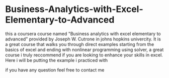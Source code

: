 # Business-Analytics-with-Excel-Elementary-to-Advanced
this a coursera course named "Business analytics with excel elementary to advanced" provided by Joseph W. Cutrone in johns hopkins univercity. It is a great course that walks you through direct examples starting from the basics of excel and ending with nonlinear programming using solver, a great course i truly reccommend if you are looking to enhance your skills in excel. 
Here i will be putting the example i practiced with

if you have any question feel free to contact me 
